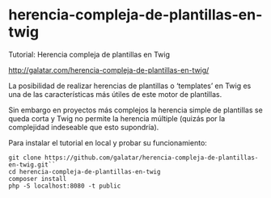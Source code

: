 # herencia-compleja-de-plantillas-en-twig
Tutorial: Herencia compleja de plantillas en Twig

http://galatar.com/herencia-compleja-de-plantillas-en-twig/

La posibilidad de realizar herencias de plantillas o ‘templates’ en Twig es una de las características más útiles de este motor de plantillas.

Sin embargo en proyectos más complejos la herencia simple de plantillas se queda corta y Twig no permite la herencia múltiple (quizás por la complejidad indeseable que esto supondría).

Para instalar el tutorial en local y probar su funcionamiento:
```
git clone https://github.com/galatar/herencia-compleja-de-plantillas-en-twig.git``
cd herencia-compleja-de-plantillas-en-twig
composer install
php -S localhost:8080 -t public
```
